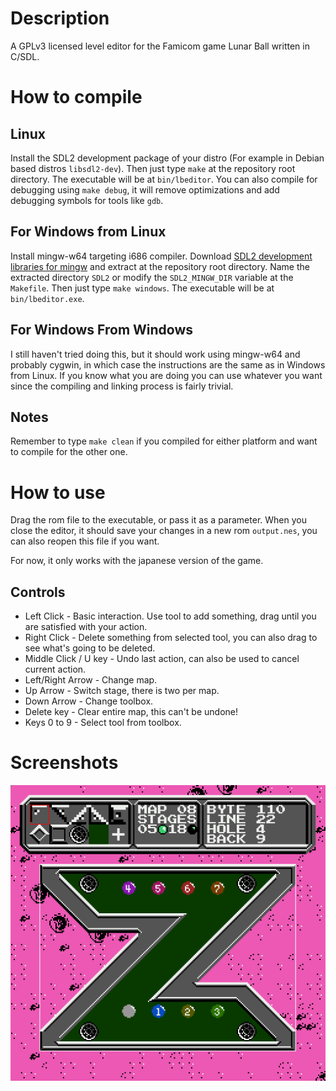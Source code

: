 # Description
A GPLv3 licensed level editor for the Famicom game Lunar Ball written in C/SDL.

# How to compile

## Linux

Install the SDL2 development package of your distro (For example in Debian based distros `libsdl2-dev`). Then just type `make` at the repository root directory. The executable will be at `bin/lbeditor`. You can also compile for debugging using `make debug`, it will remove optimizations and add debugging symbols for tools like `gdb`.

## For Windows from Linux

Install mingw-w64 targeting i686 compiler. Download [SDL2 development libraries for mingw](https://www.libsdl.org/download-2.0.php) and extract at the repository root directory. Name the extracted directory `SDL2` or modify the `SDL2_MINGW_DIR` variable at the `Makefile`. Then just type `make windows`. The executable will be at `bin/lbeditor.exe`.

## For Windows From Windows

I still haven't tried doing this, but it should work using mingw-w64 and probably cygwin, in which case the instructions are the same as in Windows from Linux. If you know what you are doing you can use whatever you want since the compiling and linking process is fairly trivial.

## Notes

Remember to type `make clean` if you compiled for either platform and want to compile for the other one.

# How to use

Drag the rom file to the executable, or pass it as a parameter. When you close the editor, it should save your changes in a new rom `output.nes`, you can also reopen this file if you want.

For now, it only works with the japanese version of the game.

## Controls

+ Left Click - Basic interaction. Use tool to add something, drag until you are satisfied with your action.
+ Right Click - Delete something from selected tool, you can also drag to see what's going to be deleted.
+ Middle Click / U key - Undo last action, can also be used to cancel current action.
+ Left/Right Arrow - Change map.
+ Up Arrow - Switch stage, there is two per map.
+ Down Arrow - Change toolbox.
+ Delete key - Clear entire map, this can't be undone!
+ Keys 0 to 9 - Select tool from toolbox.

# Screenshots

![Stage 05](screenshot/stage05.png "Editing Stage 05")
